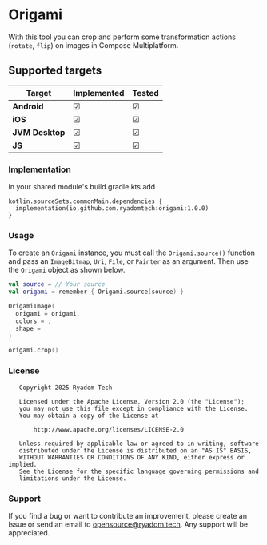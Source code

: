 # Origami

With this tool you can crop and perform some transformation actions (`rotate`, `flip`) on images in Compose Multiplatform.

## Supported targets

| Target          | Implemented                        | Tested |
|-----------------|------------------------------------|--------|
| **Android**     | ☑                                 | ☑      |
| **iOS**         | ☑                                 | ☑      |
| **JVM Desktop** | ☑                                 | ☑      |
| **JS**          | ☑                                 | ☑      |

### Implementation
In your shared module's build.gradle.kts add

```Gradle Kotlin DSL
kotlin.sourceSets.commonMain.dependencies {
  implementation(io.github.com.ryadomtech:origami:1.0.0)
}
```

### Usage
To create an `Origami` instance, you must call the `Origami.source()` function and pass an `ImageBitmap`, `Uri`, `File`, or `Painter` as an argument.
Then use the `Origami` object as shown below.

```Kotlin
val source = // Your source
val origami = remember { Origami.source(source) }

OrigamiImage(
  origami = origami,
  colors = ,
  shape = 
)

origami.crop()
```

### License
```
   Copyright 2025 Ryadom Tech

   Licensed under the Apache License, Version 2.0 (the "License");
   you may not use this file except in compliance with the License.
   You may obtain a copy of the License at

       http://www.apache.org/licenses/LICENSE-2.0

   Unless required by applicable law or agreed to in writing, software
   distributed under the License is distributed on an "AS IS" BASIS,
   WITHOUT WARRANTIES OR CONDITIONS OF ANY KIND, either express or implied.
   See the License for the specific language governing permissions and
   limitations under the License.
```

### Support
If you find a bug or want to contribute an improvement, please create an Issue or send an email to opensource@ryadom.tech. 
Any support will be appreciated.
